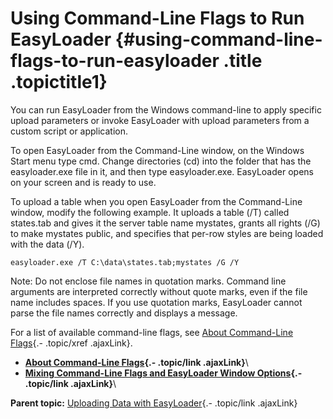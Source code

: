 Using Command-Line Flags to Run EasyLoader {#using-command-line-flags-to-run-easyloader .title .topictitle1}
==========================================

<div class="body conbody">

You can run EasyLoader from the Windows command-line to apply specific upload parameters or invoke EasyLoader with upload parameters from a custom script or application.

To open EasyLoader from the <span class="keyword wintitle">Command-Line</span> window, on the Windows <span class="ph uicontrol">Start</span> menu type cmd. Change directories (cd) into the folder that has the easyloader.exe file in it, and then type easyloader.exe. EasyLoader opens on your screen and is ready to use.

To upload a table when you open EasyLoader from the <span class="keyword wintitle">Command-Line</span> window, modify the following example. It uploads a table (/T) called <span class="ph filepath">states.tab</span> and gives it the server table name mystates, grants all rights (/G) to make mystates public, and specifies that per-row styles are being loaded with the data (/Y).

``` {.pre .codeblock}
easyloader.exe /T C:\data\states.tab;mystates /G /Y
```

<div class="note note">

<span class="notetitle">Note:</span> Do not enclose file names in quotation marks. Command line arguments are interpreted correctly without quote marks, even if the file name includes spaces. If you use quotation marks, EasyLoader cannot parse the file names correctly and displays a message.

</div>

For a list of available command-line flags, see [About Command-Line Flags](guide/aboutcommandlineflags.html){.- .topic/xref .ajaxLink}.

</div>

<div class="related-links" functx="http://www.functx.com">

<div class="related-links-title">

</div>

-   **[About Command-Line Flags](guide/../guide/aboutcommandlineflags.html){.- .topic/link .ajaxLink}**\
-   **[Mixing Command-Line Flags and EasyLoader Window Options](guide/../guide/mixingcommandlineflags.html){.- .topic/link .ajaxLink}**\

<div class="familylinks">

<div class="parentlink">

**Parent topic:** [Uploading Data with EasyLoader](guide/../guide/chapterintro.html){.- .topic/link .ajaxLink}

</div>

</div>

</div>
